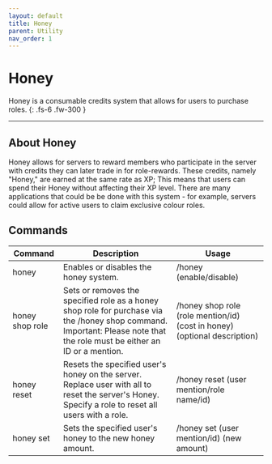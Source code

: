 ```yaml
---
layout: default
title: Honey
parent: Utility
nav_order: 1
---
```


# Honey

Honey is a consumable credits system that allows for users to purchase roles.
{: .fs-6 .fw-300 }

---

## About Honey
Honey allows for servers to reward members who participate in the server with credits they can later trade in for role-rewards. These credits, namely "Honey," are earned at the same rate as XP; This means that users can spend their Honey without affecting their XP level. There are many applications that could be be done with this system - for example, servers could allow for active users to claim exclusive colour roles. 

## Commands

| Command         | Description                                                                                                                                                                | Usage                                                                     |
|-----------------|----------------------------------------------------------------------------------------------------------------------------------------------------------------------------|---------------------------------------------------------------------------|
| honey           | Enables or disables the honey system.                                                                                                                                      | /honey (enable/disable)                                                   |
| honey shop role | Sets or removes the specified role as a honey shop role for purchase via the /honey shop command. Important: Please note that the role must be either an ID or a mention.  | /honey shop role (role mention/id) (cost in honey) (optional description) |
| honey reset     | Resets the specified user's honey on the server. Replace user with all to reset the server's Honey. Specify a role to reset all users with a role.                         | /honey reset (user mention/role name/id)                                  |
| honey set       | Sets the specified user's honey to the new honey amount.                                                                                                                   | /honey set (user mention/id) (new amount)                                 |
